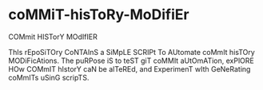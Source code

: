 # coMMiT-hisToRy-MoDifiEr
COMmit HISTorY MOdIfIER

ThIs rEpoSiTOry CoNTAInS a SiMpLE SCRIPt To AUtomate coMmIt hisTOry MODiFicAtions. The puRPose iS to teST giT coMMIt aUtOmATion, exPlORE HOw COMmIT hIstorY caN be alTeREd, and ExperimenT wIth GeNeRating coMmITs uSinG scripTS.

